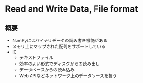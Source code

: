 # Read and Write Data, File format

## 概要
* NumPyにはバイナリデータの読み書き機能がある
* メモリ上にマップされた配列をサポートしている
* IO
    * テキストファイル
    * 効率のよい形式でディスクからの読み出し
    * データベースからの読み込み
    * Web APIなどネットワーク上のデータソースを扱う
